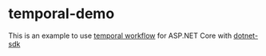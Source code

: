 # temporal-demo
This is an example to use [temporal workflow](github.com/temporalio/temporal) for ASP.NET Core with [dotnet-sdk](github.com/temporalio/sdk-dotnet)
